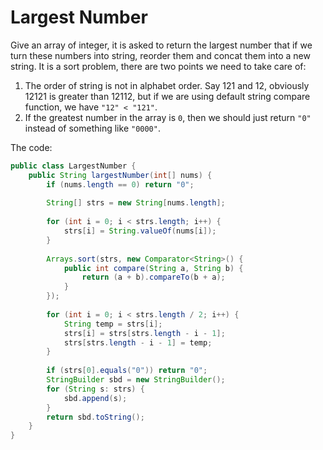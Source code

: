 # Largest Number

Give an array of integer, it is asked to return the largest number that if we turn these numbers into
string, reorder them and concat them into a new string. It is a sort problem, there are two points we
need to take care of:

1. The order of string is not in alphabet order. Say 121 and 12, obviously 12121 is greater than 12112,
but if we are using default string compare function, we have `"12" < "121"`.
2. If the greatest number in the array is `0`, then we should just return `"0"` instead of something like `"0000"`.

The code:

```java
public class LargestNumber {
    public String largestNumber(int[] nums) {
        if (nums.length == 0) return "0";
        
        String[] strs = new String[nums.length];
        
        for (int i = 0; i < strs.length; i++) {
            strs[i] = String.valueOf(nums[i]);
        }
        
        Arrays.sort(strs, new Comparator<String>() {
            public int compare(String a, String b) {
                return (a + b).compareTo(b + a);
            }
        });
        
        for (int i = 0; i < strs.length / 2; i++) {
            String temp = strs[i];
            strs[i] = strs[strs.length - i - 1];
            strs[strs.length - i - 1] = temp;
        }
        
        if (strs[0].equals("0")) return "0";
        StringBuilder sbd = new StringBuilder();
        for (String s: strs) {
            sbd.append(s);
        }
        return sbd.toString();
    }
}
```

